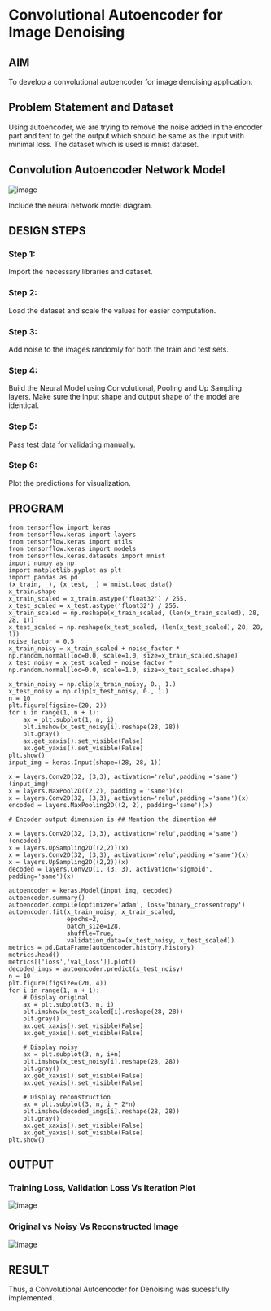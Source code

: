 # Convolutional Autoencoder for Image Denoising

## AIM

To develop a convolutional autoencoder for image denoising application.

## Problem Statement and Dataset

Using autoencoder, we are trying to remove the noise added in the encoder part and tent to get the output which should be same as the input with minimal loss. The dataset which is used is mnist dataset.

## Convolution Autoencoder Network Model

![image](https://user-images.githubusercontent.com/75235167/201951621-6f4c88c4-6a5b-4898-a012-63505df6bb51.png)

Include the neural network model diagram.

## DESIGN STEPS

### Step 1:
Import the necessary libraries and dataset.

### Step 2:
Load the dataset and scale the values for easier computation.

### Step 3:
Add noise to the images randomly for both the train and test sets.

### Step 4:
Build the Neural Model using Convolutional, Pooling and Up Sampling layers. Make sure the input shape and output shape of the model are identical.

### Step 5:
Pass test data for validating manually.

### Step 6:
Plot the predictions for visualization.

## PROGRAM
```python3
from tensorflow import keras
from tensorflow.keras import layers
from tensorflow.keras import utils
from tensorflow.keras import models
from tensorflow.keras.datasets import mnist
import numpy as np
import matplotlib.pyplot as plt
import pandas as pd
(x_train, _), (x_test, _) = mnist.load_data()
x_train.shape
x_train_scaled = x_train.astype('float32') / 255.
x_test_scaled = x_test.astype('float32') / 255.
x_train_scaled = np.reshape(x_train_scaled, (len(x_train_scaled), 28, 28, 1))
x_test_scaled = np.reshape(x_test_scaled, (len(x_test_scaled), 28, 28, 1))
noise_factor = 0.5
x_train_noisy = x_train_scaled + noise_factor * np.random.normal(loc=0.0, scale=1.0, size=x_train_scaled.shape) 
x_test_noisy = x_test_scaled + noise_factor * np.random.normal(loc=0.0, scale=1.0, size=x_test_scaled.shape) 

x_train_noisy = np.clip(x_train_noisy, 0., 1.)
x_test_noisy = np.clip(x_test_noisy, 0., 1.)
n = 10
plt.figure(figsize=(20, 2))
for i in range(1, n + 1):
    ax = plt.subplot(1, n, i)
    plt.imshow(x_test_noisy[i].reshape(28, 28))
    plt.gray()
    ax.get_xaxis().set_visible(False)
    ax.get_yaxis().set_visible(False)
plt.show()
input_img = keras.Input(shape=(28, 28, 1))

x = layers.Conv2D(32, (3,3), activation='relu',padding ='same')(input_img)
x = layers.MaxPool2D((2,2), padding = 'same')(x)
x = layers.Conv2D(32, (3,3), activation='relu',padding ='same')(x)
encoded = layers.MaxPooling2D((2, 2), padding='same')(x)

# Encoder output dimension is ## Mention the dimention ##

x = layers.Conv2D(32, (3,3), activation='relu',padding ='same')(encoded)
x = layers.UpSampling2D((2,2))(x)
x = layers.Conv2D(32, (3,3), activation='relu',padding ='same')(x)
x = layers.UpSampling2D((2,2))(x)
decoded = layers.Conv2D(1, (3, 3), activation='sigmoid', padding='same')(x)

autoencoder = keras.Model(input_img, decoded)
autoencoder.summary()
autoencoder.compile(optimizer='adam', loss='binary_crossentropy')
autoencoder.fit(x_train_noisy, x_train_scaled,
                epochs=2,
                batch_size=128,
                shuffle=True,
                validation_data=(x_test_noisy, x_test_scaled))
metrics = pd.DataFrame(autoencoder.history.history)
metrics.head()
metrics[['loss','val_loss']].plot()
decoded_imgs = autoencoder.predict(x_test_noisy)
n = 10
plt.figure(figsize=(20, 4))
for i in range(1, n + 1):
    # Display original
    ax = plt.subplot(3, n, i)
    plt.imshow(x_test_scaled[i].reshape(28, 28))
    plt.gray()
    ax.get_xaxis().set_visible(False)
    ax.get_yaxis().set_visible(False)

    # Display noisy
    ax = plt.subplot(3, n, i+n)
    plt.imshow(x_test_noisy[i].reshape(28, 28))
    plt.gray()
    ax.get_xaxis().set_visible(False)
    ax.get_yaxis().set_visible(False)    

    # Display reconstruction
    ax = plt.subplot(3, n, i + 2*n)
    plt.imshow(decoded_imgs[i].reshape(28, 28))
    plt.gray()
    ax.get_xaxis().set_visible(False)
    ax.get_yaxis().set_visible(False)
plt.show()
```
## OUTPUT

### Training Loss, Validation Loss Vs Iteration Plot

![image](https://user-images.githubusercontent.com/75235167/201954338-01160627-4030-43fd-9419-56417b5c7168.png)

### Original vs Noisy Vs Reconstructed Image

![image](https://user-images.githubusercontent.com/75235167/201952191-aecf3cf5-7077-44a0-bda2-21f16ec41061.png)

## RESULT

Thus, a Convolutional Autoencoder for Denoising was sucessfully implemented.
